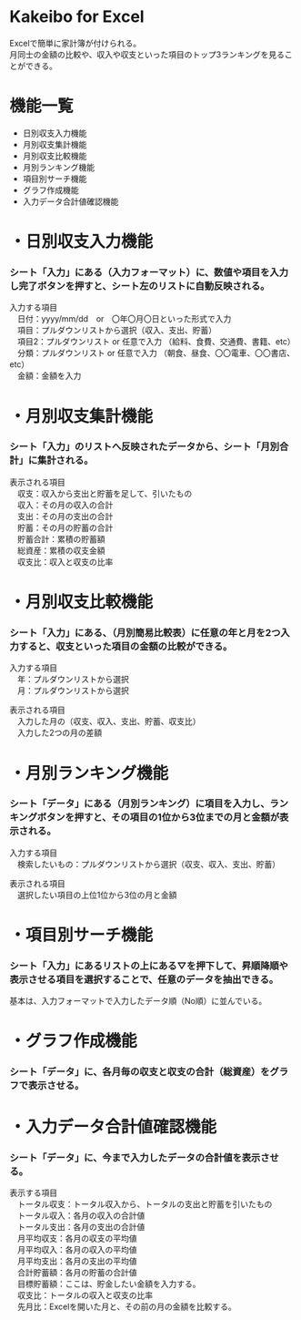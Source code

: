 # Kakeibo for Excel
Excelで簡単に家計簿が付けられる。  
月同士の金額の比較や、収入や収支といった項目のトップ3ランキングを見ることができる。

# 機能一覧 
* 日別収支入力機能  
* 月別収支集計機能  
* 月別収支比較機能  
* 月別ランキング機能  
* 項目別サーチ機能  
* グラフ作成機能  
* 入力データ合計値確認機能  

# ・日別収支入力機能
### シート「入力」にある（入力フォーマット）に、数値や項目を入力し完了ボタンを押すと、シート左のリストに自動反映される。  

入力する項目  
　日付：yyyy/mm/dd　or　〇年〇月〇日といった形式で入力  
　項目：プルダウンリストから選択（収入、支出、貯蓄）  
　項目2：プルダウンリスト or 任意で入力  （給料、食費、交通費、書籍、etc）  
　分類：プルダウンリスト or 任意で入力 （朝食、昼食、〇〇電車、〇〇書店、etc）  
　金額：金額を入力

# ・月別収支集計機能 
### シート「入力」のリストへ反映されたデータから、シート「月別合計」に集計される。  

表示される項目  
　収支：収入から支出と貯蓄を足して、引いたもの  
　収入：その月の収入の合計  
　支出：その月の支出の合計  
　貯蓄：その月の貯蓄の合計  
　貯蓄合計：累積の貯蓄額  
　総資産：累積の収支金額  
　収支比：収入と収支の比率  

# ・月別収支比較機能
### シート「入力」にある、（月別簡易比較表）に任意の年と月を2つ入力すると、収支といった項目の金額の比較ができる。

入力する項目  
　年：プルダウンリストから選択  
　月：プルダウンリストから選択  

表示される項目  
　入力した月の（収支、収入、支出、貯蓄、収支比）  
　入力した2つの月の差額

# ・月別ランキング機能
### シート「データ」にある（月別ランキング）に項目を入力し、ランキングボタンを押すと、その項目の1位から3位までの月と金額が表示される。

入力する項目  
　検索したいもの：プルダウンリストから選択（収支、収入、支出、貯蓄）

表示される項目  
　選択したい項目の上位1位から3位の月と金額

# ・項目別サーチ機能
### シート「入力」にあるリストの上にある▽を押下して、昇順降順や表示させる項目を選択することで、任意のデータを抽出できる。  

基本は、入力フォーマットで入力したデータ順（No順）に並んでいる。

# ・グラフ作成機能
### シート「データ」に、各月毎の収支と収支の合計（総資産）をグラフで表示させる。

# ・入力データ合計値確認機能
### シート「データ」に、今まで入力したデータの合計値を表示させる。

表示する項目  
　トータル収支：トータル収入から、トータルの支出と貯蓄を引いたもの  
　トータル収入：各月の収入の合計値  
　トータル支出：各月の支出の合計値  
　月平均収支：各月の収支の平均値  
　月平均収入：各月の収入の平均値  
　月平均支出：各月の支出の平均値  
　合計貯蓄額：各月の貯蓄の合計値  
　目標貯蓄額：ここは、貯金したい金額を入力する。  
　収支比：トータルの収入と収支の比率  
　先月比：Excelを開いた月と、その前の月の金額を比較する。